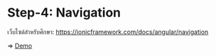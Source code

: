 # Step-4: Navigation


เว็บไซต์สำหรับศึกษา: https://ionicframework.com/docs/angular/navigation

<span>=> </span>[Demo](https://stackblitz.com/github/AnechaS/ionic-workshop/tree/step4/helloworld)
